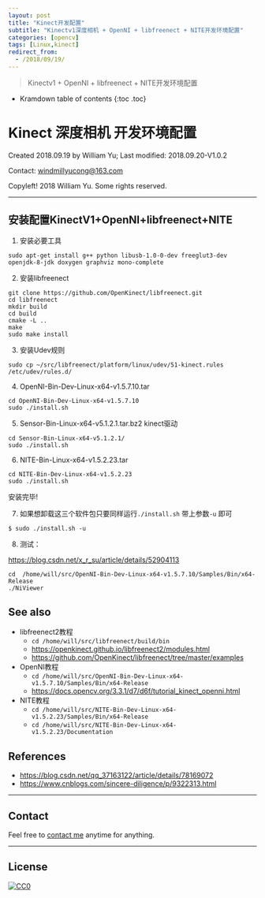 ```yaml
---
layout: post
title: "Kinect开发配置"
subtitle: "Kinectv1深度相机 + OpenNI + libfreenect + NITE开发环境配置"
categories: [opencv]
tags: [Linux,kinect]
redirect_from:
  - /2018/09/19/
---
```


>  Kinectv1 + OpenNI + libfreenect + NITE开发环境配置

* Kramdown table of contents
{:toc .toc}


# Kinect 深度相机 开发环境配置

Created 2018.09.19 by William Yu; Last modified: 2018.09.20-V1.0.2

Contact: [windmillyucong@163.com](mailto:windmillyucong@163.com)

Copyleft! 2018 William Yu. Some rights reserved.

----



## 安装配置KinectV1+OpenNI+libfreenect+NITE

1. 安装必要工具

```shell
sudo apt-get install g++ python libusb-1.0-0-dev freeglut3-dev openjdk-8-jdk doxygen graphviz mono-complete
```

2. 安装libfreenect

```shell
git clone https://github.com/OpenKinect/libfreenect.git
cd libfreenect
mkdir build
cd build
cmake -L ..
make
sudo make install
```

3. 安装Udev规则

```shell
sudo cp ~/src/libfreenect/platform/linux/udev/51-kinect.rules /etc/udev/rules.d/
```

4. OpenNI-Bin-Dev-Linux-x64-v1.5.7.10.tar

```shell
cd OpenNI-Bin-Dev-Linux-x64-v1.5.7.10
sudo ./install.sh
```

5. Sensor-Bin-Linux-x64-v5.1.2.1.tar.bz2 kinect驱动

```shell
cd Sensor-Bin-Linux-x64-v5.1.2.1/
sudo ./install.sh
```

6. NITE-Bin-Linux-x64-v1.5.2.23.tar

```shell
cd NITE-Bin-Dev-Linux-x64-v1.5.2.23
sudo ./install.sh
```

安装完毕!

7. 如果想卸载这三个软件包只要同样运行`./install.sh` 带上参数`-u` 即可

```shell
$ sudo ./install.sh -u
```

8. 测试：

https://blog.csdn.net/x_r_su/article/details/52904113

```shell
cd  /home/will/src/OpenNI-Bin-Dev-Linux-x64-v1.5.7.10/Samples/Bin/x64-Release
./NiViewer
```



## See also

- libfreenect2教程
  - `cd /home/will/src/libfreenect/build/bin`
  - <https://openkinect.github.io/libfreenect2/modules.html>
  - <https://github.com/OpenKinect/libfreenect/tree/master/examples>
- OpenNI教程
  - `cd /home/will/src/OpenNI-Bin-Dev-Linux-x64-v1.5.7.10/Samples/Bin/x64-Release`
  - https://docs.opencv.org/3.3.1/d7/d6f/tutorial_kinect_openni.html
- NITE教程
  - `cd /home/will/src/NITE-Bin-Dev-Linux-x64-v1.5.2.23/Samples/Bin/x64-Release`
  - `cd /home/will/src/NITE-Bin-Dev-Linux-x64-v1.5.2.23/Documentation`

## References

- <https://blog.csdn.net/qq_37163122/article/details/78169072>
- <https://www.cnblogs.com/sincere-diligence/p/9322313.html>

------



## Contact

Feel free to [contact me](mailto:windmillyucong@163.com) anytime for anything.

-----



## License

[![CC0](http://i.creativecommons.org/p/zero/1.0/88x31.png)](http://creativecommons.org/publicdomain/zero/1.0/)

